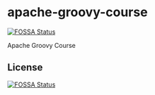# apache-groovy-course
[![FOSSA Status](https://app.fossa.com/api/projects/git%2Bgithub.com%2Frlfagan%2Fapache-groovy-course.svg?type=shield)](https://app.fossa.com/projects/git%2Bgithub.com%2Frlfagan%2Fapache-groovy-course?ref=badge_shield)

Apache Groovy Course


## License
[![FOSSA Status](https://app.fossa.com/api/projects/git%2Bgithub.com%2Frlfagan%2Fapache-groovy-course.svg?type=large)](https://app.fossa.com/projects/git%2Bgithub.com%2Frlfagan%2Fapache-groovy-course?ref=badge_large)